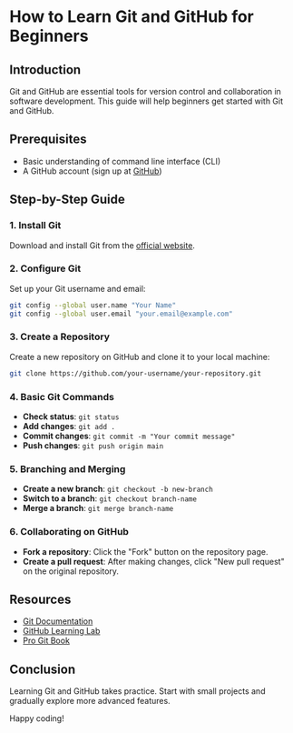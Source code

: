 # How to Learn Git and GitHub for Beginners

## Introduction
Git and GitHub are essential tools for version control and collaboration in software development. This guide will help beginners get started with Git and GitHub.

## Prerequisites
- Basic understanding of command line interface (CLI)
- A GitHub account (sign up at [GitHub](https://github.com/))

## Step-by-Step Guide

### 1. Install Git
Download and install Git from the [official website](https://git-scm.com/).

### 2. Configure Git
Set up your Git username and email:
```sh
git config --global user.name "Your Name"
git config --global user.email "your.email@example.com"
```

### 3. Create a Repository
Create a new repository on GitHub and clone it to your local machine:
```sh
git clone https://github.com/your-username/your-repository.git
```

### 4. Basic Git Commands
- **Check status**: `git status`
- **Add changes**: `git add .`
- **Commit changes**: `git commit -m "Your commit message"`
- **Push changes**: `git push origin main`

### 5. Branching and Merging
- **Create a new branch**: `git checkout -b new-branch`
- **Switch to a branch**: `git checkout branch-name`
- **Merge a branch**: `git merge branch-name`

### 6. Collaborating on GitHub
- **Fork a repository**: Click the "Fork" button on the repository page.
- **Create a pull request**: After making changes, click "New pull request" on the original repository.

## Resources
- [Git Documentation](https://git-scm.com/doc)
- [GitHub Learning Lab](https://lab.github.com/)
- [Pro Git Book](https://git-scm.com/book/en/v2)

## Conclusion
Learning Git and GitHub takes practice. Start with small projects and gradually explore more advanced features.

Happy coding!
